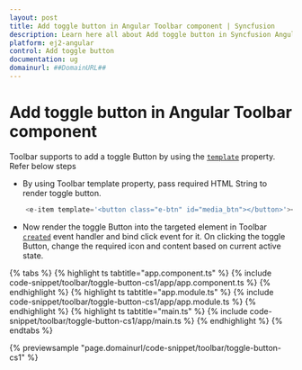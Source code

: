 ```yaml
---
layout: post
title: Add toggle button in Angular Toolbar component | Syncfusion
description: Learn here all about Add toggle button in Syncfusion Angular Toolbar component of Syncfusion Essential JS 2 and more.
platform: ej2-angular
control: Add toggle button 
documentation: ug
domainurl: ##DomainURL##
---
```


# Add toggle button in Angular Toolbar component

Toolbar supports to add a toggle Button by using the [`template`](https://ej2.syncfusion.com/angular/documentation/api/toolbar/item#template) property. Refer below steps

* By using Toolbar template property, pass required HTML String to render toggle button.

```typescript
    <e-item template='<button class="e-btn" id="media_btn"></button>'></e-item>
```

* Now render the toggle Button into the targeted element in Toolbar [`created`](https://ej2.syncfusion.com/angular/documentation/api/toolbar#created) event handler and
bind click event for it.  On clicking the toggle Button, change the required icon and content based on current active state.

{% tabs %}
{% highlight ts tabtitle="app.component.ts" %}
{% include code-snippet/toolbar/toggle-button-cs1/app/app.component.ts %}
{% endhighlight %}
{% highlight ts tabtitle="app.module.ts" %}
{% include code-snippet/toolbar/toggle-button-cs1/app/app.module.ts %}
{% endhighlight %}
{% highlight ts tabtitle="main.ts" %}
{% include code-snippet/toolbar/toggle-button-cs1/app/main.ts %}
{% endhighlight %}
{% endtabs %}
  
{% previewsample "page.domainurl/code-snippet/toolbar/toggle-button-cs1" %}